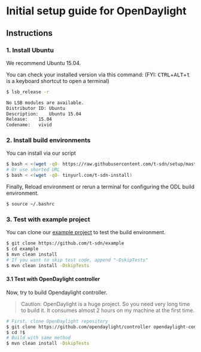 Initial setup guide for OpenDaylight
====================================

Instructions
------------

### 1. Install Ubuntu

We recommend Ubuntu 15.04.

You can check your installed version via this command:
(FYI: <kbd>CTRL</kbd>+<kbd>ALT</kbd>+<kbd>t</kbd> is a keyboard shortcut to open a terminal)

```sh
$ lsb_release -r

No LSB modules are available.
Distributor ID: Ubuntu
Description:    Ubuntu 15.04
Release:    15.04
Codename:   vivid
```

### 2. Install build environments



You can install via our script 

```sh
$ bash < <(wget -qO- https://raw.githubusercontent.com/t-sdn/setup/master/install.sh)
# Or use shorted URL
$ bash < <(wget -qO- tinyurl.com/t-sdn-install)
```

Finally, Reload environment or rerun a terminal for configuring the ODL build
environment.

```sh
$ source ~/.bashrc
```


### 3. Test with example project

You can clone our [example project] to test the build environment.

```sh
$ git clone https://github.com/t-sdn/example
$ cd example
$ mvn clean install
# If you want to skip test code, append "-DskipTests"
$ mvn clean install -DskipTests
```

[example project]: http://github.com/t-sdn/example


#### 3.1 Test with OpenDaylight controller

Now, try to build Opendaylight controller.

> Caution: OpenDaylight is a huge project. So you need very long time to build it.
> It consumes almost 2 hours on my machine at the first time.

```sh
# First, clone OpenDaylight repository
$ git clone https://github.com/opendaylight/controller opendaylight-controller
$ cd !$
# Build with same method
$ mvn clean install -DskipTests
```
